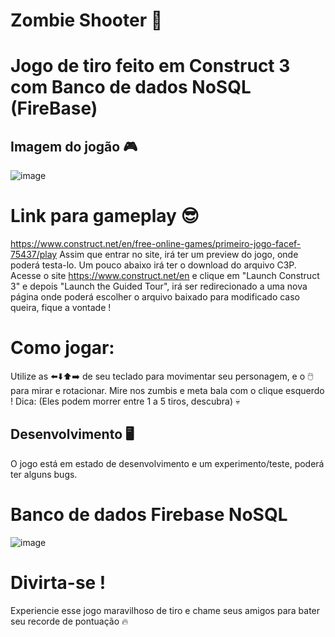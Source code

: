 # Zombie Shooter 🧟

# Jogo de tiro feito em Construct 3 com Banco de dados NoSQL (FireBase)

## Imagem do jogão 🎮
![image](https://github.com/user-attachments/assets/6bc5ebd5-65af-4cfc-92bd-ecea2666e591)

# Link para gameplay 😎
https://www.construct.net/en/free-online-games/primeiro-jogo-facef-75437/play
Assim que entrar no site, irá ter um preview do jogo, onde poderá testa-lo. Um pouco abaixo irá ter o download do arquivo C3P. Acesse o site https://www.construct.net/en e clique em "Launch Construct 3" e depois "Launch the Guided Tour", irá ser redirecionado a uma nova página onde poderá escolher o arquivo baixado para modificado caso queira, fique a vontade !

# Como jogar:
Utilize as ⬅️⬇️⬆️➡️ de seu teclado para movimentar seu personagem, e o 🖱️ para mirar e rotacionar. Mire nos zumbis e meta bala com o clique esquerdo !
Dica: (Eles podem morrer entre 1 a 5 tiros, descubra) 💀

## Desenvolvimento 🖥️
O jogo está em estado de desenvolvimento e um experimento/teste, poderá ter alguns bugs.

# Banco de dados Firebase NoSQL
![image](https://github.com/user-attachments/assets/e4ec608d-2326-4f01-bc65-380ec1492748)


# Divirta-se !

Experiencie esse jogo maravilhoso de tiro e chame seus amigos para bater seu recorde de pontuação 🔥
